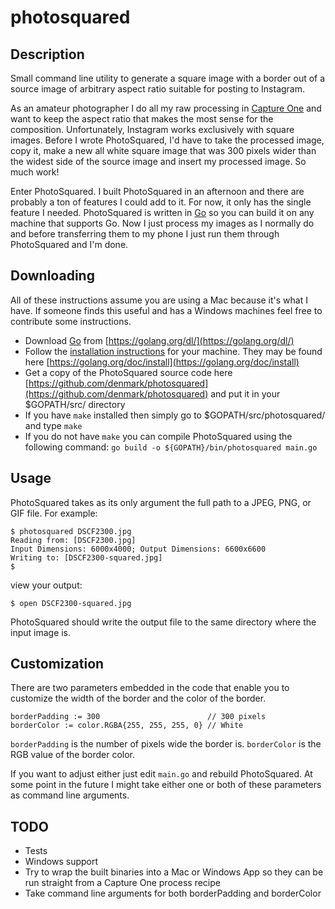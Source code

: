 # photosquared

## Description

Small command line utility to generate a square image with a border out of a source image of arbitrary aspect ratio suitable for posting to Instagram.

As an amateur photographer I do all my raw processing in [Capture One](https://www.captureone.com/en) and want to keep the aspect ratio that makes the most sense for the composition. Unfortunately, Instagram works exclusively with square images. Before I wrote PhotoSquared, I'd have to take the processed image, copy it, make a new all white square image that was 300 pixels wider than the widest side of the source image and insert my processed image. So much work!

Enter PhotoSquared. I built PhotoSquared in an afternoon and there are probably a ton of features I could add to it. For now, it only has the single feature I needed. PhotoSquared is written in [Go](https://golang.org/) so you can build it on any machine that supports Go. Now I just process my images as I normally do and before transferring them to my phone I just run them through PhotoSquared and I'm done.

## Downloading

All of these instructions assume you are using a Mac because it's what I have. If someone finds this useful and has a Windows machines feel free to contribute some instructions.

* Download [Go](https://golang.org/dl/) from [https://golang.org/dl/](https://golang.org/dl/)
* Follow the [installation instructions](https://golang.org/doc/install) for your machine. They may be found here [https://golang.org/doc/install](https://golang.org/doc/install)
* Get a copy of the PhotoSquared source code here [https://github.com/denmark/photosquared](https://github.com/denmark/photosquared) and put it in your $GOPATH/src/ directory
* If you have `make` installed then simply go to $GOPATH/src/photosquared/ and type `make`
* If you do not have `make` you can compile PhotoSquared using the following command: `go build -o ${GOPATH}/bin/photosquared main.go`

## Usage

PhotoSquared takes as its only argument the full path to a JPEG, PNG, or GIF file. For example:

```
$ photosquared DSCF2300.jpg
Reading from: [DSCF2300.jpg]
Input Dimensions: 6000x4000; Output Dimensions: 6600x6600
Writing to: [DSCF2300-squared.jpg]
$
```

view your output:

```
$ open DSCF2300-squared.jpg
```

PhotoSquared should write the output file to the same directory where the input image is.

## Customization

There are two parameters embedded in the code that enable you to customize the width of the border and the color of the border.

```
borderPadding := 300                        // 300 pixels
borderColor := color.RGBA{255, 255, 255, 0} // White
```

`borderPadding` is the number of pixels wide the border is.
`borderColor` is the RGB value of the border color.

If you want to adjust either just edit `main.go` and rebuild PhotoSquared. At some point in the future I might take either one or both of these parameters as command line arguments.

## TODO

* Tests
* Windows support
* Try to wrap the built binaries into a Mac or Windows App so they can be run straight from a Capture One process recipe
* Take command line arguments for both borderPadding and borderColor

